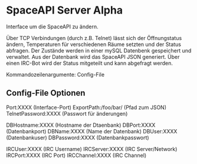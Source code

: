 # SpaceAPI Server Alpha
Interface um die SpaceAPI zu ändern.


Über TCP Verbindungen (durch z.B. Telnet) lässt sich der Öffnungstatus ändern, Temperaturen für verschiedenen Räume setzten und der Status abfragen.
Der Zustände werden in einer mySQL Datenbenk gespeichert und verwaltet.
Aus der Datenbank wird das SpaceAPI JSON generiert.
Über einen IRC-Bot wird der Status mitgeteilt und kann abgefragt werden.


Kommandozeilenargumente: Config-File


## Config-File Optionen
Port:XXXX (Interface-Port)
ExportPath:/foo/bar/ (Pfad zum JSON)
TelnetPassword:XXXX (Passwort für änderungen)

DBHostname:XXXX (Hostname der Dtaenbank)
DBPort:XXXX (Datenbankport)
DBName:XXXX (Name der Datenbank)
DBUser:XXXX (Datenbankuser)
DBPassword:XXXX (Datenbankpasswort)

IRCUser:XXXX (IRC Username)
IRCServer:XXXX (IRC Server/Network)
IRCPort:XXXX (IRC Port)
IRCChannel:XXXX (IRC Channel)
